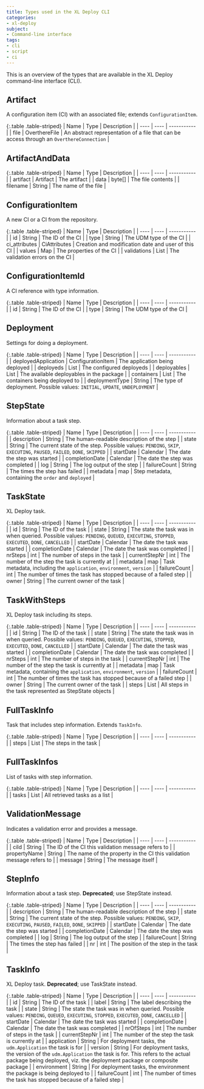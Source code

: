 ```yaml
---
title: Types used in the XL Deploy CLI
categories:
- xl-deploy
subject:
- Command-line interface
tags:
- cli
- script
- ci
---
```


This is an overview of the types that are available in the XL Deploy command-line interface (CLI).

## Artifact

A configuration item (CI) with an associated file; extends `ConfigurationItem`.

{:.table .table-striped}
| Name | Type | Description |
| ---- | ---- | ----------- |
| file | OverthereFile | An abstract representation of a file that can be access through an `OverthereConnection` |

## ArtifactAndData

{:.table .table-striped}
| Name | Type | Description |
| ---- | ---- | ----------- |
| artifact | Artifact | The artifact |
| data | byte[] | The file contents |
| filename | String | The name of the file |

## ConfigurationItem

A new CI or a CI from the repository.

{:.table .table-striped}
| Name | Type | Description |
| ---- | ---- | ----------- |
| id | String | The ID of the CI |
| type | String | The UDM type of the CI |
| ci_attributes | CiAttributes | Creation and modification date and user of this CI |
| values | Map | The properties of the CI |
| validations | List<ValidationMessage> | The validation errors on the CI |

## ConfigurationItemId

A CI reference with type information.

{:.table .table-striped}
| Name | Type | Description |
| ---- | ---- | ----------- |
| id | String | The ID of the CI |
| type | String | The UDM type of the CI |

## Deployment

Settings for doing a deployment.

{:.table .table-striped}
| Name | Type | Description |
| ---- | ---- | ----------- |
| deployedApplication | ConfigurationItem | The application being deployed |
| deployeds | List<ConfigurationItem> | The configured deployeds |
| deployables | List<ConfigurationItemId> | The available deployables in the package |
| containers | List<ConfigurationItemId> | The containers being deployed to |
| deploymentType | String | The type of deployment. Possible values: `INITIAL`, `UPDATE`, `UNDEPLOYMENT` |

## StepState

Information about a task step.

{:.table .table-striped}
| Name | Type | Description |
| ---- | ---- | ----------- |
| description | String | The human-readable description of the step |
| state | String | The current state of the step. Possible values: `PENDING`, `SKIP`, `EXECUTING`, `PAUSED`, `FAILED`, `DONE`, `SKIPPED` |
| startDate | Calendar | The date the step was started |
| completionDate | Calendar | The date the step was completed |
| log | String | The log output of the step |
| failureCount | String | The times the step has failed |
| metadata | map | Step metadata, containing the `order` and `deployed` |

## TaskState

XL Deploy task.

{:.table .table-striped}
| Name | Type | Description |
| ---- | ---- | ----------- |
| id | String | The ID of the task |
| state | String | The state the task was in when queried. Possible values: `PENDING`, `QUEUED`, `EXECUTING`, `STOPPED`, `EXECUTED`, `DONE`, `CANCELLED` |
| startDate | Calendar | The date the task was started |
| completionDate | Calendar | The date the task was completed |
| nrSteps | int | The number of steps in the task |
| currentStepNr | int | The number of the step the task is currently at |
| metadata | map | Task metadata, including the `application`, `environment`, `version` |
| failureCount | int | The number of times the task has stopped because of a failed step |
| owner | String | The current owner of the task |

## TaskWithSteps

XL Deploy task including its steps.

{:.table .table-striped}
| Name | Type | Description |
| ---- | ---- | ----------- |
| id | String | The ID of the task |
| state | String | The state the task was in when queried. Possible values: `PENDING`, `QUEUED`, `EXECUTING`, `STOPPED`, `EXECUTED`, `DONE`, `CANCELLED` |
| startDate | Calendar | The date the task was started |
| completionDate | Calendar | The date the task was completed |
| nrSteps | int | The number of steps in the task |
| currentStepNr | int | The number of the step the task is currently at |
| metadata | map | Task metadata, containing the `application`, `environment`, `version` |
| failureCount | int | The number of times the task has stopped because of a failed step |
| owner | String | The current owner of the task |
| steps | List | All steps in the task represented as StepState objects |

## FullTaskInfo

Task that includes step information. Extends `TaskInfo`.

{:.table .table-striped}
| Name | Type | Description |
| ---- | ---- | ----------- |
| steps | List<StepInfo> | The steps in the task |

## FullTaskInfos

List of tasks with step information.

{:.table .table-striped}
| Name | Type | Description |
| ---- | ---- | ----------- |
| tasks | List<FullTaskInfo> | All retrieved tasks as a list |

## ValidationMessage

Indicates a validation error and provides a message.

{:.table .table-striped}
| Name | Type | Description |
| ---- | ---- | ----------- |
| ciId | String | The ID of the CI this validation message refers to |
| propertyName | String | The name of the property in the CI this validation message refers to |
| message | String | The message itself |

## StepInfo

Information about a task step. **Deprecated**; use StepState instead.

{:.table .table-striped}
| Name | Type | Description |
| ---- | ---- | ----------- |
| description | String | The human-readable description of the step |
| state | String | The current state of the step. Possible values: `PENDING`, `SKIP`, `EXECUTING`, `PAUSED`, `FAILED`, `DONE`, `SKIPPED` |
| startDate | Calendar | The date the step was started |
| completionDate | Calendar | The date the step was completed |
| log | String | The log output of the step |
| failureCount | String | The times the step has failed |
| nr | int | The position of the step in the task |

## TaskInfo

XL Deploy task. **Deprecated**; use TaskState instead.

{:.table .table-striped}
| Name | Type | Description |
| ---- | ---- | ----------- |
| id | String | The ID of the task |
| label | String | The label describing the task |
| state | String | The state the task was in when queried. Possible values: `PENDING`, `QUEUED`, `EXECUTING`, `STOPPED`, `EXECUTED`, `DONE`, `CANCELLED` |
| startDate | Calendar | The date the task was started |
| completionDate | Calendar | The date the task was completed |
| nrOfSteps | int | The number of steps in the task |
| currentStepNr | int | The number of the step the task is currently at |
| application | String | For deployment tasks, the `udm.Application` the task is for |
| version | String | For deployment tasks, the version of the `udm.Application` the task is for. This refers to the actual package being deployed, viz. the deployment package or composite package |
| environment | String | For deployment tasks, the environment the package is being deployed to |
| failureCount | int | The number of times the task has stopped because of a failed step |
